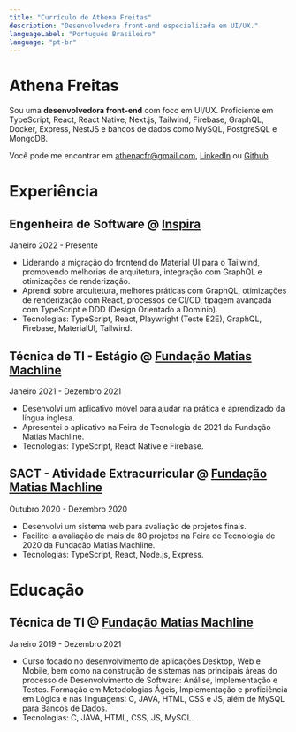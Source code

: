 ```yaml
---
title: "Currículo de Athena Freitas"
description: "Desenvolvedora front-end especializada em UI/UX."
languageLabel: "Português Brasileiro"
language: "pt-br"
---
```


# Athena Freitas

Sou uma **desenvolvedora front-end** com foco em UI/UX. Proficiente em TypeScript, React, React Native, Next.js, Tailwind, Firebase, GraphQL, Docker, Express, NestJS e bancos de dados como MySQL, PostgreSQL e MongoDB.

Você pode me encontrar em <athenacfr@gmail.com>, [LinkedIn](https://www.linkedin.com/in/athenafreitas) ou [Github](https://github.com/athenacfr).

# Experiência

## Engenheira de Software @ [Inspira](https://www.linkedin.com/company/inspiralegal/)

Janeiro 2022 - Presente

- Liderando a migração do frontend do Material UI para o Tailwind, promovendo melhorias de arquitetura, integração com GraphQL e otimizações de renderização.
- Aprendi sobre arquitetura, melhores práticas com GraphQL, otimizações de renderização com React, processos de CI/CD, tipagem avançada com TypeScript e DDD (Design Orientado a Domínio).
- Tecnologias: TypeScript, React, Playwright (Teste E2E), GraphQL, Firebase, MaterialUI, Tailwind.

## Técnica de TI - Estágio @ [Fundação Matias Machline](http://fundacaomatiasmachline.org.br/)

Janeiro 2021 - Dezembro 2021

- Desenvolvi um aplicativo móvel para ajudar na prática e aprendizado da língua inglesa.
- Apresentei o aplicativo na Feira de Tecnologia de 2021 da Fundação Matias Machline.
- Tecnologias: TypeScript, React Native e Firebase.

## SACT - Atividade Extracurricular @ [Fundação Matias Machline](http://fundacaomatiasmachline.org.br/)

Outubro 2020 - Dezembro 2020

- Desenvolvi um sistema web para avaliação de projetos finais.
- Facilitei a avaliação de mais de 80 projetos na Feira de Tecnologia de 2020 da Fundação Matias Machline.
- Tecnologias: TypeScript, React, Node.js, Express.

# Educação

## Técnica de TI @ [Fundação Matias Machline](http://fundacaomatiasmachline.org.br/)

Janeiro 2019 - Dezembro 2021

- Curso focado no desenvolvimento de aplicações Desktop, Web e Mobile, bem como na construção de sistemas nas principais áreas do processo de Desenvolvimento de Software: Análise, Implementação e Testes. Formação em Metodologias Ágeis, Implementação e proficiência em Lógica e nas linguagens: C, JAVA, HTML, CSS e JS, além de MySQL para Bancos de Dados.
- Tecnologias: C, JAVA, HTML, CSS, JS, MySQL.
